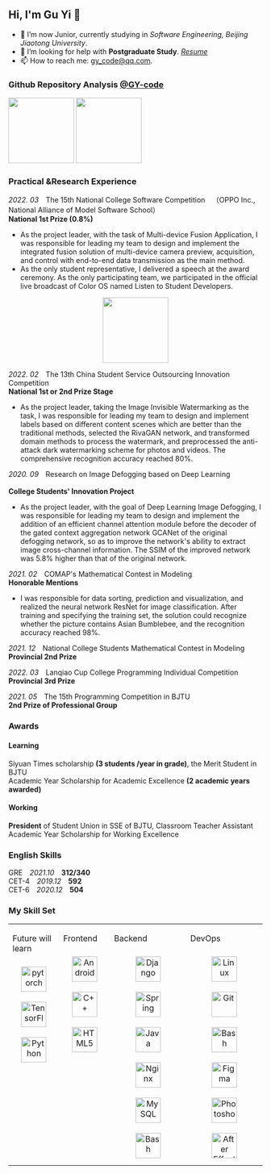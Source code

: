 ## Hi, I'm Gu Yi 👋

- 🔭 I’m now Junior, currently studying in *Software Engineering, Beijing Jiaotong University*.
- 🤔 I’m looking for help with **Postgraduate Study**.  [*Resume*](resume.pdf)
- 📫 How to reach me: gy_code@qq.com.


### Github Repository Analysis [@GY-code](https://github.com/GY-code)
<div>
<a href="https://github.com/GY-code"><img src="https://github-readme-stats.vercel.app/api/top-langs/?username=GY-code&langs_count=4&layout=compact&hide=javascript,css,coffeescript" height=130/></a>
<a href="https://github.com/GY-code"><img src="https://github-readme-stats.vercel.app/api?username=GY-code&hide=contribs,prs,issues,stars&count_private=true&show_icons=true" height=130/></a>
</div>

### Practical &Research Experience
*2022. 03*&emsp;The 15th National College Software Competition&emsp;（OPPO Inc., National Alliance of Model Software School）
<br>**National 1st Prize (0.8%)**
- As the project leader, with the task of Multi-device Fusion Application, I was responsible for leading my team to design and implement the integrated fusion solution of multi-device camera preview, acquisition, and control with end-to-end data transmission as the main method. 
- As the only student representative, I delivered a speech at the award ceremony. As the only participating team, we participated in the official live broadcast of Color OS named Listen to Student Developers.
<div align="center">
<a href="https://github.com/GY-code/Vision"><img src="https://github-readme-stats.vercel.app/api/pin/?username=GY-code&repo=Vision" height=130/></a>
</div>

*2022. 02*&emsp;The 13th China Student Service Outsourcing Innovation Competition
<br>
**National 1st or 2nd Prize Stage**
- As the project leader, taking the Image Invisible Watermarking as the task, I was responsible for leading my team to design and implement labels based on different content scenes which are better than the traditional methods, selected the RivaGAN network, and transformed domain methods to process the watermark, and preprocessed the anti-attack dark watermarking scheme for photos and videos. The comprehensive recognition accuracy reached 80%.

_2020. 09_&emsp;Research on Image Defogging based on Deep Learning	
<br>
**College Students' Innovation Project**
- As the project leader, with the goal of Deep Learning Image Defogging, I was responsible for leading my team to design and implement the addition of an efficient channel attention module before the decoder of the gated context aggregation network GCANet of the original defogging network, so as to improve the network's ability to extract image cross-channel information. The SSIM of the improved network was 5.8% higher than that of the original network.

*2021. 02*&emsp;COMAP's Mathematical Contest in Modeling
<br>**Honorable Mentions**
- I was responsible for data sorting, prediction and visualization, and realized the neural network ResNet for image classification. After training and specifying the training set, the solution could recognize whether the picture contains Asian Bumblebee, and the recognition accuracy reached 98%.

*2021. 12*&emsp;National College Students Mathematical Contest in Modeling
<br>
**Provincial 2nd Prize**				

*2022. 03*&emsp;Lanqiao Cup College Programming Individual Competition
<br>**Provincial 3rd Prize**		

*2021. 05*&emsp;The 15th Programming Competition in BJTU
<br>**2nd Prize of Professional Group**

### Awards
#### Learning
Siyuan Times scholarship **(3 students /year in grade)**, the Merit Student in BJTU<br>
Academic Year Scholarship for Academic Excellence **(2 academic years awarded)**			
#### Working
**President** of Student Union in SSE of BJTU, Classroom Teacher Assistant<br>
Academic Year Scholarship for Working Excellence 
### English Skills
GRE&emsp;*2021.10*&emsp;**312/340** <br>
CET-4&emsp;*2019.12*&emsp;**592** <br>
CET-6&emsp;*2020.12*&emsp;**504** <br>
### My Skill Set
<table><tr>
<td valign="top" width="20%">



Future will learn
<div align="center">  
<img style="margin: 10px" src="https://profilinator.rishav.dev/skills-assets/pytorch-icon.svg" alt="pytorch" height="50" />  
<img style="margin: 10px" src="https://profilinator.rishav.dev/skills-assets/tensorflow-icon.svg" alt="TensorFlow" height="50" />  
<img style="margin: 10px" src="https://profilinator.rishav.dev/skills-assets/python-original.svg" alt="Python" height="50" />  
</div>  

</td>
<td valign="top" width="20%">

Frontend
<div align="center">  
<img style="margin: 10px" src="https://profilinator.rishav.dev/skills-assets/android-original-wordmark.svg" alt="Android" height="50" />  
<img style="margin: 10px" src="https://profilinator.rishav.dev/skills-assets/cplusplus-original.svg" alt="C++" height="50" />  
<img style="margin: 10px" src="https://profilinator.rishav.dev/skills-assets/html5-original-wordmark.svg" alt="HTML5" height="50" />  
</div>

</td>
<td valign="top" width="30%">



Backend
<div align="center">  
<img style="margin: 10px" src="https://profilinator.rishav.dev/skills-assets/django-original.svg" alt="Django" height="50" />  
<img style="margin: 10px" src="https://profilinator.rishav.dev/skills-assets/springio-icon.svg" alt="Spring" height="50" />  
<img style="margin: 10px" src="https://profilinator.rishav.dev/skills-assets/java-original-wordmark.svg" alt="Java" height="50" />  
<img style="margin: 10px" src="https://profilinator.rishav.dev/skills-assets/nginx-original.svg" alt="Nginx" height="50" />  
<img style="margin: 10px" src="https://profilinator.rishav.dev/skills-assets/mysql-original-wordmark.svg" alt="MySQL" height="50" />  
<img style="margin: 10px" src="https://profilinator.rishav.dev/skills-assets/gnu_bash-icon.svg" alt="Bash" height="50" />  
</div>

</td><td valign="top" width="30%">

DevOps
<div align="center">  
<img style="margin: 10px" src="https://profilinator.rishav.dev/skills-assets/linux-original.svg" alt="Linux" height="50" />  
<img style="margin: 10px" src="https://profilinator.rishav.dev/skills-assets/git-scm-icon.svg" alt="Git" height="50" />  
<img style="margin: 10px" src="https://profilinator.rishav.dev/skills-assets/gnu_bash-icon.svg" alt="Bash" height="50" />  
<img style="margin: 10px" src="https://profilinator.rishav.dev/skills-assets/figma-icon.svg" alt="Figma" height="50" />  
<img style="margin: 10px" src="https://profilinator.rishav.dev/skills-assets/photoshop-plain.svg" alt="Photoshop" height="50" />  
<img style="margin: 10px" src="https://profilinator.rishav.dev/skills-assets/aftereffects.png" alt="After Effects" height="50" />  
</div>
</td></tr></table>  
